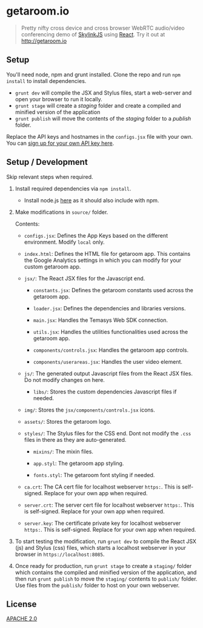 getaroom.io
====

> Pretty nifty cross device and cross browser WebRTC audio/video conferencing demo of [SkylinkJS](http://github.com/Temasys/SkylinkJS) using [React](http://facebook.github.io/react/).
> Try it out at http://getaroom.io


Setup
----

You'll need node, npm and grunt installed. Clone the repo and run `npm install` to install dependencies.

- `grunt dev` will compile the JSX and Stylus files, start a web-server and open your browser to run it locally.
- `grunt stage` will create a _staging_ folder and create a compiled and minified version of the application
- `grunt publish` will move the contents of the _staging_ folder to a _publish_ folder.

Replace the API keys and hostnames in the `configs.jsx` file with your own. You can [sign up for your own API key here](https://developer.temasys.com.sg).

Setup / Development
----

Skip relevant steps when required.

1. Install required dependencies via `npm install`.

   - Install node.js [here](https://nodejs.org/en/download/) as it should also include with npm.

2. Make modifications in `source/` folder.

   Contents:
   
   - `configs.jsx`: Defines the App Keys based on the different environment. Modify `local` only.
    
   - `index.html`: Defines the HTML file for getaroom app. This contains the Google Analytics settings in which you can modify for your custom getaroom app.

   - `jsx/`: The React JSX files for the Javascript end.
      
      - `constants.jsx`: Defines the getaroom constants used across the getaroom app.
      
      - `loader.jsx`: Defines the dependencies and libraries versions.
      
      - `main.jsx`: Handles the Temasys Web SDK connection.
      
      - `utils.jsx`: Handles the utilities functionalities used across the getaroom app.
      
      - `components/controls.jsx`: Handles the getaroom app controls.
      
      - `components/userareas.jsx`: Handles the user video element.
      
   - `js/`: The generated output Javascript files from the React JSX files. Do not modify changes on here.
     
      - `libs/`: Stores the custom dependencies Javascript files if needed.
      
   - `img/`: Stores the `jsx/components/controls.jsx` icons.
   
   - `assets/`: Stores the getaroom logo.
   
   - `styles/`: The Stylus files for the CSS end. Dont not modify the `.css` files in there as they are auto-generated.
   
      - `mixins/`: The mixin files.
      
      - `app.styl`: The getaroom app styling.
      
      - `fonts.styl`: The getaroom font styling if needed.
      
   - `ca.crt`: The CA cert file for localhost webserver `https:`. This is self-signed. Replace for your own app when required.
   
   - `server.crt`: The server cert file for localhost webserver `https:`. This is self-signed. Replace for your own app when required.
   
   - `server.key`: The certificate private key for localhost webserver `https:`. This is self-signed. Replace for your own app when required.
   

3. To start testing the modification, run `grunt dev` to compile the React JSX (js) and Stylus (css) files, which starts a localhost webserver in your browser in `https://localhost:8085`.
   
4. Once ready for production, run `grunt stage` to create a `staging/` folder which contains the compiled and minified version of the application, and then run `grunt publish` to move the `staging/` contents to `publish/` folder. Use files from the `publish/` folder to host on your own webserver.


License
----

[APACHE 2.0](http://www.apache.org/licenses/LICENSE-2.0.html)



